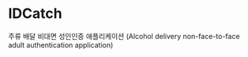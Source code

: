 # IDCatch
주류 배달 비대면 성인인증 애플리케이션 (Alcohol delivery non-face-to-face adult authentication application)
